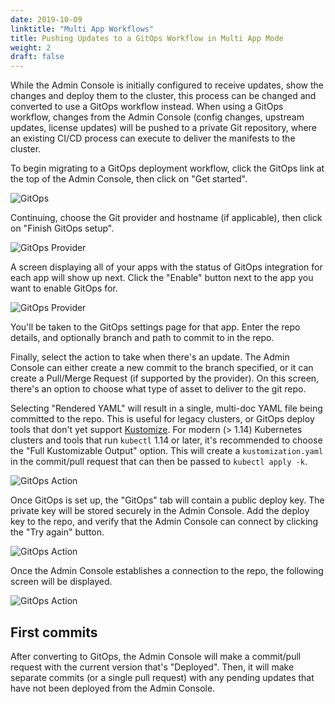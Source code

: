```yaml
---
date: 2019-10-09
linktitle: "Multi App Workflows"
title: Pushing Updates to a GitOps Workflow in Multi App Mode
weight: 2
draft: false
---
```


While the Admin Console is initially configured to receive updates, show the changes and deploy them to the cluster, this process can be changed and converted to use a GitOps workflow instead.
When using a GitOps workflow, changes from the Admin Console (config changes, upstream updates, license updates) will be pushed to a private Git repository, where an existing CI/CD process can execute to deliver the manifests to the cluster.

To begin migrating to a GitOps deployment workflow, click the GitOps link at the top of the Admin Console, then click on "Get started".

![GitOps](/images/gitops.png)

Continuing, choose the Git provider and hostname (if applicable), then click on "Finish GitOps setup".

![GitOps Provider](/images/gitops-provider.png)

A screen displaying all of your apps with the status of GitOps integration for each app will show up next.
Click the "Enable" button next to the app you want to enable GitOps for.

![GitOps Provider](/images/gitops-apps.png)

You'll be taken to the GitOps settings page for that app. Enter the repo details, and optionally branch and path to commit to in the repo.

Finally, select the action to take when there's an update.
The Admin Console can either create a new commit to the branch specified, or it can create a Pull/Merge Request (if supported by the provider).
On this screen, there's an option to choose what type of asset to deliver to the git repo.

Selecting "Rendered YAML" will result in a single, multi-doc YAML file being committed to the repo.
This is useful for legacy clusters, or GitOps deploy tools that don't yet support [Kustomize](https://kustomize.io).
For modern (> 1.14) Kubernetes clusters and tools that run `kubectl` 1.14 or later, it's recommended to choose the "Full Kustomizable Output" option.
This will create a `kustomization.yaml` in the commit/pull request that can then be passed to `kubectl apply -k`.

![GitOps Action](/images/gitops-action.png)

Once GitOps is set up, the "GitOps" tab will contain a public deploy key.
The private key will be stored securely in the Admin Console.
Add the deploy key to the repo, and verify that the Admin Console can connect by clicking the "Try again" button.

![GitOps Action](/images/gitops-no-connection.png)

Once the Admin Console establishes a connection to the repo, the following screen will be displayed.

![GitOps Action](/images/gitops-connected.png)

## First commits

After converting to GitOps, the Admin Console will make a commit/pull request with the current version that's "Deployed".
Then, it will make separate commits (or a single pull request) with any pending updates that have not been deployed from the Admin Console.
